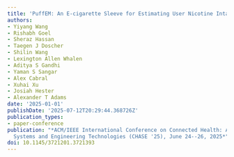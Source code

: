 ```yaml
---
title: 'PuffEM: An E-cigarette Sleeve for Estimating User Nicotine Intake'
authors:
- Yiyang Wang
- Rishabh Goel
- Sheraz Hassan
- Taegen J Doscher
- Shilin Wang
- Lexington Allen Whalen
- Aditya S Gandhi
- Yaman S Sangar
- Alex Cabral
- Xuhai Xu
- Josiah Hester
- Alexander T Adams
date: '2025-01-01'
publishDate: '2025-07-12T20:29:44.368726Z'
publication_types:
- paper-conference
publication: "*ACM/IEEE International Conference on Connected Health: Applications,
  Systems and Engineering Technologies (CHASE '25), June 24--26, 2025*"
doi: 10.1145/3721201.3721393
---
```

